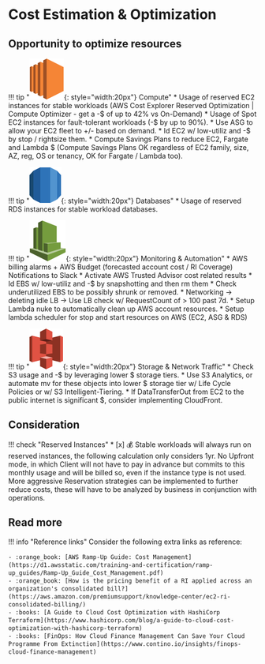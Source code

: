 # Cost Estimation & Optimization

## Opportunity to optimize resources

!!! tip "![leverage-aws-ec2](/assets/images/icons/aws-emojipack/Compute_AmazonEC2.png "Leverage"){: style="width:20px"} Compute"
    * Usage of reserved EC2 instances for stable workloads (AWS Cost Explorer Reserved Optimization | Compute 
    Optimizer - get a -$ of up to 42% vs On-Demand)
    * Usage of Spot EC2 instances for fault-tolerant workloads (-$ by up to 90%).
    * Use ASG to allow your EC2 fleet to +/- based on demand.
    * Id EC2 w/ low-utiliz and -$ by stop / rightsize them.
    * Compute Savings Plans to reduce EC2, Fargate and Lambda $ (Compute Savings Plans OK regardless of EC2 family,
     size, AZ, reg, OS or tenancy, OK for Fargate / Lambda too).

!!! tip "![leverage-aws-rds](/assets/images/icons/aws-emojipack/Database_AmazonRDS.png "Leverage"){: style="width:20px"} Databases"
    * Usage of reserved RDS instances for stable workload databases.

!!! tip "![leverage-aws-cw](/assets/images/icons/aws-emojipack/ManagementTools_AmazonCloudWatch.png "Leverage"){: style="width:20px"} Monitoring & Automation"
    * AWS billing alarms + AWS Budget (forecasted account cost / RI Coverage) Notifications to Slack
    * Activate AWS Trusted Advisor cost related results
        * Id EBS w/ low-utiliz and -$ by snapshotting and then rm them
        * Check underutilized EBS to be possibly shrunk or removed.
        * Networking -> deleting idle LB -> Use LB check w/ RequestCount of > 100 past 7d.
    * Setup Lambda nuke to automatically clean up AWS account resources.
    * Setup lambda scheduler for stop and start resources on AWS (EC2, ASG & RDS)

!!! tip "![leverage-aws-s3](/assets/images/icons/aws-emojipack/Storage_AmazonS3.png "Leverage"){: style="width:20px"} Storage & Network Traffic"
    * Check S3 usage and -$ by leveraging lower $ storage tiers.
    * Use S3 Analytics, or automate mv for these objects into lower $ storage tier w/ Life Cycle Policies or w/ S3
    Intelligent-Tiering.
    * If DataTransferOut from EC2 to the public internet is significant $, consider implementing CloudFront.

## Consideration

!!! check "Reserved Instances" 
    * [x] :moneybag: Stable workloads will always run on reserved instances, the following calculation only considers 1yr. No Upfront mode,
    in which Client will not have to pay in advance but commits to this monthly usage and will be billed so, even if the
    instance type is not used. More aggressive Reservation strategies can be implemented to further reduce costs, these
    will have to be analyzed by business in conjunction with operations.


## Read more

!!! info "Reference links"
    Consider the following extra links as reference:

    - :orange_book: [AWS Ramp-Up Guide: Cost Management](https://d1.awsstatic.com/training-and-certification/ramp-up_guides/Ramp-Up_Guide_Cost_Management.pdf)
    - :orange_book: [How is the pricing benefit of a RI applied across an organization's consolidated bill?](https://aws.amazon.com/premiumsupport/knowledge-center/ec2-ri-consolidated-billing/)
    - :books: [A Guide to Cloud Cost Optimization with HashiCorp Terraform](https://www.hashicorp.com/blog/a-guide-to-cloud-cost-optimization-with-hashicorp-terraform)
    - :books: [FinOps: How Cloud Finance Management Can Save Your Cloud Programme From Extinction](https://www.contino.io/insights/finops-cloud-finance-management)
